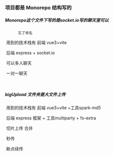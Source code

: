 ### 项目都是 Monorepo 结构写的

##### 	Monorepo这个文件下写的是socket.io写的聊天室可以   
          忘了改名

​		用到的技术栈有 前端 vue3+vite  

​									后端 express + socket.io

​		可以多人聊天   

​		一对一聊天  

​		

##### 	bigUpload 文件夹是大文件上传

​		用到的技术栈有 前端 vue3+vite +工具spark-md5   

​									后端 express 框架  + 工具multiparty + fs-extra

​		切片上传 合并 

​		秒传

​		断点续传
